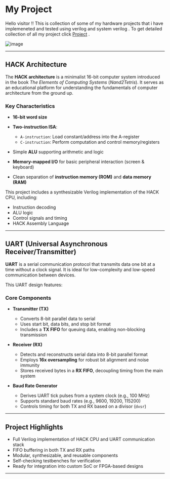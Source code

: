 # My Project 
Hello visitor !! This is collection of some of my hardware projects that i have implemeneted and tested using verilog and system verilog . To get detailed collection of all my project click  [Project](Projects) .

![image](https://github.com/user-attachments/assets/93364e84-5c28-4498-96c7-7327b9a65749)

---

## HACK Architecture

The **HACK architecture** is a minimalist 16-bit computer system introduced in the book *The Elements of Computing Systems* (*Nand2Tetris*). It serves as an educational platform for understanding the fundamentals of computer architecture from the ground up.

###  Key Characteristics

* **16-bit word size**
* **Two-instruction ISA**:

  * `A-instruction`: Load constant/address into the A-register
  * `C-instruction`: Perform computation and control memory/registers
* Simple **ALU** supporting arithmetic and logic
* **Memory-mapped I/O** for basic peripheral interaction (screen & keyboard)
* Clean separation of **instruction memory (ROM)** and **data memory (RAM)**

This project includes a synthesizable Verilog implementation of the HACK CPU, including:

* Instruction decoding
* ALU logic
* Control signals and timing
* HACK Assembly Language

---

## UART (Universal Asynchronous Receiver/Transmitter)

**UART** is a serial communication protocol that transmits data one bit at a time without a clock signal. It is ideal for low-complexity and low-speed communication between devices.

This UART design features:

### Core Components

* **Transmitter (TX)**

  * Converts 8-bit parallel data to serial
  * Uses start bit, data bits, and stop bit format
  * Includes a **TX FIFO** for queuing data, enabling non-blocking transmission

* **Receiver (RX)**

  * Detects and reconstructs serial data into 8-bit parallel format
  * Employs **16x oversampling** for robust bit alignment and noise immunity
  * Stores received bytes in a **RX FIFO**, decoupling timing from the main system

* **Baud Rate Generator**

  * Derives UART tick pulses from a system clock (e.g., 100 MHz)
  * Supports standard baud rates (e.g., 9600, 19200, 115200)
  * Controls timing for both TX and RX based on a divisor (`dvsr`)

---

## Project Highlights

* Full Verilog implementation of HACK CPU and UART communication stack
* FIFO buffering in both TX and RX paths
* Modular, synthesizable, and reusable components
* Self-checking testbenches for verification
* Ready for integration into custom SoC or FPGA-based designs

---


